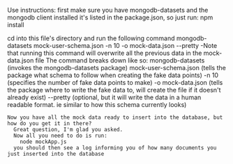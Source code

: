 Use instructions: 
  first make sure you have mongodb-datasets and the mongodb client installed
    it's listed in the package.json, so just run:
      npm install
      
  cd into this file's directory and run the following command
    mongodb-datasets mock-user-schema.json -n 10 -o mock-data.json --pretty
      -Note that running this command will overwrite all the previous data in the mock-data.json file
    The command breaks down like so:
      mongodb-datasets 
        (invokes the mongodb-datasets package)
      mock-user-schema.json 
        (tells the package what schema to follow when creating the fake data points)
      -n 10 
        (specifies the number of fake data points to make)
      -o mock-data.json 
        (tells the package where to write the fake data to, will create the file if it doesn't already exist)
      --pretty 
        (optional, but it will write the data in a human readable format. ie similar to how this schema currently looks)

    Now you have all the mock data ready to insert into the database, but how do you get it in there?
      Great question, I'm glad you asked.
      Now all you need to do is run:
        node mockApp.js
      you should then see a log informing you of how many documents you just inserted into the database